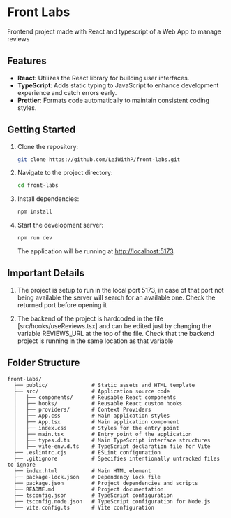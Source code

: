 # Front Labs

Frontend project made with React and typescript of a Web App to manage reviews

## Features

- **React**: Utilizes the React library for building user interfaces.
- **TypeScript**: Adds static typing to JavaScript to enhance development experience and catch errors early.
- **Prettier**: Formats code automatically to maintain consistent coding styles.

## Getting Started

1. Clone the repository:

   ```bash
   git clone https://github.com/LeiWithP/front-labs.git
   ```

2. Navigate to the project directory:

   ```bash
   cd front-labs
   ```

3. Install dependencies:

   ```bash
   npm install
   ```

4. Start the development server:

   ```bash
   npm run dev
   ```

   The application will be running at [http://localhost:5173](http://localhost:5173).

## Important Details

1. The project is setup to run in the local port 5173, in case of that port not being available the server will search for an available one. Check the returned port before opening it

2. The backend of the project is hardcoded in the file [src/hooks/useReviews.tsx] and can be edited just by changing the variable REVIEWS_URL at the top of the file. Check that the backend project is running in the same location as that variable

## Folder Structure

```
front-labs/
  ├── public/              # Static assets and HTML template
  ├── src/                 # Application source code
  │   ├── components/      # Reusable React components
  │   ├── hooks/           # Reusable React custom hooks
  │   ├── providers/       # Context Providers
  │   ├── App.css          # Main application styles
  │   ├── App.tsx          # Main application component  
  │   ├── index.css        # Styles for the entry point
  │   ├── main.tsx         # Entry point of the application  
  │   ├── types.d.ts       # Main TypeScript interface structures
  │   ├── vite-env.d.ts    # TypeScript declaration file for Vite
  ├── .eslintrc.cjs        # ESLint configuration
  ├── .gitignore           # Specifies intentionally untracked files to ignore
  ├── index.html           # Main HTML element
  ├── package-lock.json    # Dependency lock file
  ├── package.json         # Project dependencies and scripts
  ├── README.md            # Project documentation
  ├── tsconfig.json        # TypeScript configuration
  ├── tsconfig.node.json   # TypeScript configuration for Node.js
  └── vite.config.ts       # Vite configuration
```

